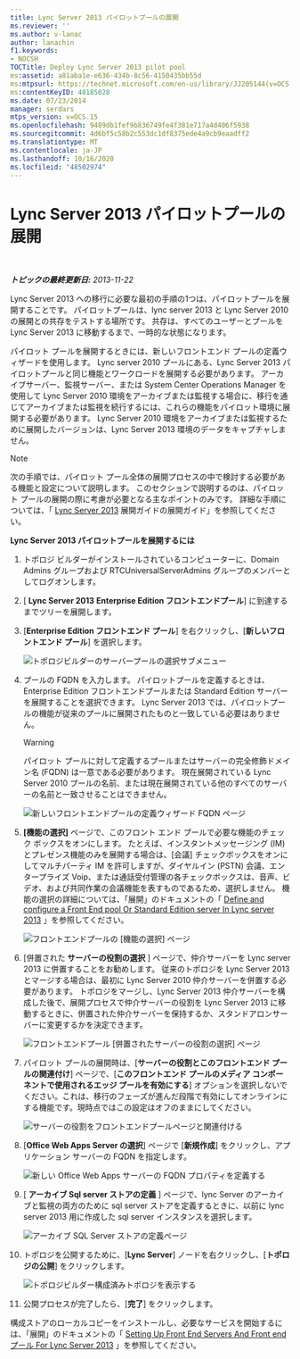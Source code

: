 ```yaml
---
title: Lync Server 2013 パイロットプールの展開
ms.reviewer: ''
ms.author: v-lanac
author: lanachin
f1.keywords:
- NOCSH
TOCTitle: Deploy Lync Server 2013 pilot pool
ms:assetid: a81aba1e-e636-434b-8c56-4150435bb55d
ms:mtpsurl: https://technet.microsoft.com/en-us/library/JJ205144(v=OCS.15)
ms:contentKeyID: 48185028
ms.date: 07/23/2014
manager: serdars
mtps_version: v=OCS.15
ms.openlocfilehash: 9489db1fef9b836749fe4f381e717a4d406f5938
ms.sourcegitcommit: 4d6bf5c58b2c553dc1df8375ede4a9cb9eaadff2
ms.translationtype: MT
ms.contentlocale: ja-JP
ms.lasthandoff: 10/16/2020
ms.locfileid: "48502974"
---
```

# <a name="deploy-lync-server-2013-pilot-pool"></a>Lync Server 2013 パイロットプールの展開

<div data-xmlns="http://www.w3.org/1999/xhtml">

<div class="topic" data-xmlns="http://www.w3.org/1999/xhtml" data-msxsl="urn:schemas-microsoft-com:xslt" data-cs="https://msdn.microsoft.com/">

<div data-asp="https://msdn2.microsoft.com/asp">



</div>

<div id="mainSection">

<div id="mainBody">

<span> </span>

_**トピックの最終更新日:** 2013-11-22_

Lync Server 2013 への移行に必要な最初の手順の1つは、パイロットプールを展開することです。 パイロットプールは、lync server 2013 と Lync Server 2010 の展開との共存をテストする場所です。 共存は、すべてのユーザーとプールを Lync Server 2013 に移動するまで、一時的な状態になります。

パイロット プールを展開するときには、新しいフロントエンド プールの定義ウィザードを使用します。 Lync server 2010 プールにある、Lync Server 2013 パイロットプールと同じ機能とワークロードを展開する必要があります。 アーカイブサーバー、監視サーバー、または System Center Operations Manager を使用して Lync Server 2010 環境をアーカイブまたは監視する場合に、移行を通じてアーカイブまたは監視を続行するには、これらの機能をパイロット環境に展開する必要があります。 Lync Server 2010 環境をアーカイブまたは監視するために展開したバージョンは、Lync Server 2013 環境のデータをキャプチャしません。

<div>


> [!NOTE]  
> 次の手順では、パイロット プール全体の展開プロセスの中で検討する必要がある機能と設定について説明します。 このセクションで説明するのは、パイロット プールの展開の際に考慮が必要となる主なポイントのみです。 詳細な手順については、「 <A href="lync-server-2013-deploying-lync-server.md">Lync Server 2013</A> 展開ガイドの展開ガイド」を参照してください。



</div>

**Lync Server 2013 パイロットプールを展開するには**

1.  トポロジ ビルダーがインストールされているコンピューターに、Domain Admins グループおよび RTCUniversalServerAdmins グループのメンバーとしてログオンします。

2.  [ **Lync Server 2013** **Enterprise Edition フロントエンドプール**] に到達するまでツリーを展開します。

3.  [**Enterprise Edition フロントエンド プール**] を右クリックし、[**新しいフロントエンド プール**] を選択します。
    
    ![トポロジビルダーのサーバープールの選択サブメニュー](images/JJ205144.c2feed27-3418-42a6-a254-76e83607db9c(OCS.15).jpg "トポロジビルダーのサーバープールの選択サブメニュー")

4.  プールの FQDN を入力します。 パイロットプールを定義するときは、Enterprise Edition フロントエンドプールまたは Standard Edition サーバーを展開することを選択できます。 Lync Server 2013 では、パイロットプールの機能が従来のプールに展開されたものと一致している必要はありません。
    
    <div>
    

    > [!WARNING]  
    > パイロット プールに対して定義するプールまたはサーバーの完全修飾ドメイン名 (FQDN) は一意である必要があります。 現在展開されている Lync Server 2010 プールの名前、または現在展開されている他のすべてのサーバーの名前と一致させることはできません。

    
    </div>
    
    ![新しいフロントエンドプールの定義ウィザード FQDN ページ](images/JJ205144.c5fd138c-e75a-413a-827f-b1461c996d40(OCS.15).jpg "新しいフロントエンドプールの定義ウィザード FQDN ページ")

5.  **[機能の選択]** ページで、このフロント エンド プールで必要な機能のチェック ボックスをオンにします。 たとえば、インスタントメッセージング (IM) とプレゼンス機能のみを展開する場合は、[会議] チェックボックスをオンにしてマルチパーティ IM を許可しますが、ダイヤルイン (PSTN) 会議、エンタープライズ Voip、または通話受付管理の各チェックボックスは、音声、ビデオ、および共同作業の会議機能を表すものであるため、選択しません。 機能の選択の詳細については、「展開」のドキュメントの「 [Define and configure a Front End pool Or Standard Edition server In Lync server 2013](lync-server-2013-define-and-configure-a-front-end-pool-or-standard-edition-server.md) 」を参照してください。
    
    ![フロントエンドプールの [機能の選択] ページ](images/JJ204718.5c3f3ff9-6e17-4d66-9b13-3bd55b38246b(OCS.15).jpg "フロントエンドプールの [機能の選択] ページ")

6.  [併置された **サーバーの役割の選択** ] ページで、仲介サーバーを Lync server 2013 に併置することをお勧めします。 従来のトポロジを Lync Server 2013 とマージする場合は、最初に Lync Server 2010 仲介サーバーを併置する必要があります。 トポロジをマージし、Lync Server 2013 仲介サーバーを構成した後で、展開プロセスで仲介サーバーの役割を Lync Server 2013 に移動するときに、併置された仲介サーバーを保持するか、スタンドアロンサーバーに変更するかを決定できます。
    
    ![フロントエンドプール [併置されたサーバーの役割の選択] ページ](images/JJ204718.e00b7eba-010b-44ed-b0a6-6ab3e534fb8c(OCS.15).jpg "フロントエンドプール [併置されたサーバーの役割の選択] ページ")

7.  パイロット プールの展開時は、[**サーバーの役割とこのフロントエンド プールの関連付け**] ページで、[**このフロントエンド プールのメディア コンポーネントで使用されるエッジ プールを有効にする**] オプションを選択しないでください。これは、移行のフェーズが進んだ段階で有効にしてオンラインにする機能です。現時点ではこの設定はオフのままにしてください。
    
    ![サーバーの役割をフロントエンドプールページと関連付ける](images/JJ204718.2d95a798-ad76-4dad-9392-ce41f4d938d1(OCS.15).jpg "サーバーの役割をフロントエンドプールページと関連付ける")

8.  [**Office Web Apps Server の選択**] ページで [**新規作成**] をクリックし、アプリケーション サーバーの FQDN を指定します。
    
    ![新しい Office Web Apps サーバーの FQDN プロパティを定義する](images/JJ204718.25c6b455-f1b8-4326-a569-6e338153d398(OCS.15).jpg "新しい Office Web Apps サーバーの FQDN プロパティを定義する")

9.  [ **アーカイブ Sql server ストアの定義** ] ページで、lync Server のアーカイブと監視の両方のために sql server ストアを定義するときに、以前に lync server 2013 用に作成した sql server インスタンスを選択します。
    
    ![アーカイブ SQL Server ストアの定義ページ](images/JJ204718.0f76f1dc-d0d7-42a0-aea3-400b8e1f35cd(OCS.15).jpg "アーカイブ SQL Server ストアの定義ページ")

10. トポロジを公開するために、[**Lync Server**] ノードを右クリックし、[**トポロジの公開**] をクリックします。
    
    ![トポロジビルダー構成済みトポロジを表示する](images/JJ205144.c3eafa20-159e-4355-a23d-9f72aeb26037(OCS.15).jpg "トポロジビルダー構成済みトポロジを表示する")

11. 公開プロセスが完了したら、[**完了**] をクリックします。

構成ストアのローカルコピーをインストールし、必要なサービスを開始するには、「展開」のドキュメントの「 [Setting Up Front End Servers And Front end プール For Lync Server 2013](lync-server-2013-setting-up-front-end-servers-and-front-end-pools.md) 」を参照してください。


</div>

<span> </span>

</div>

</div>

</div>

